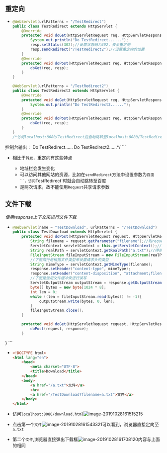 ## 重定向



*   ```java
    @WebServlet(urlPatterns = "/TestRedirect")
    public class TestRedirect extends HttpServlet {
        @Override
        protected void doGet(HttpServletRequest req, HttpServletResponse resp) throws ServletException, IOException {
            System.out.println("Do TestRedirect......");
            resp.setStatus(302);//设置状态码为302，表示重定向
            resp.sendRedirect("/TestRedirect2");//设置重定向的位置
        }
        @Override
        protected void doPost(HttpServletRequest req, HttpServletResponse resp) throws ServletException, IOException {
            doGet(req, resp);
        }
    }
    
    @WebServlet(urlPatterns = "/TestRedirect2")
    public class TestRedirect2 extends HttpServlet {
        @Override
        protected void doGet(HttpServletRequest req, HttpServletResponse resp) throws ServletException, IOException {
            System.out.println("Do TestRedirect2......");
        }
        @Override
        protected void doPost(HttpServletRequest req, HttpServletResponse resp) throws ServletException, IOException {
            doGet(req, resp);
        }
    }
    /*访问localhost:8080/TestRedirect后自动跳转至localhost:8080/TestRedirect2
控制台输出：
    Do TestRedirect......
    Do TestRedirect2......*/
    ```
    
*   相比于`转发`，重定向有这些特点
    
    *   地址栏会发生变化
    *   可以访问其他网站的资源，比如在`sendRedirect`方法中设置参数为`百度``，访问`TestRedirect`时就会自动跳转至百度
    *   是两次请求，故不能使用`Request`共享请求参数

## 文件下载

*使用response上下文来进行文件下载*

*   ```java
    @WebServlet(name = "TestDownload", urlPatterns = "/TestDownload")
    public class TestDownload extends HttpServlet {
        protected void doPost(HttpServletRequest request, HttpServletResponse response) throws ServletException, IOException {
            String filename = request.getParameter("filename");//取request参数来确定文件名称
            ServletContext servletContext = this.getServletContext();//获取上下文
            String realPath = servletContext.getRealPath("a.txt");//得到下载文件的路径
            FileInputStream fileInputStream = new FileInputStream(realPath);
            //下面两行是根据文件类型来设置请求头的类型
            String mimeType = servletContext.getMimeType(filename);
            response.setHeader("content-type", mimeType);
            response.setHeader("content-disposition", "attachment;filename=" + filename);//设置发送头为附件类型，若不设置则浏览器不会弹出下载框
            //下面是使用文件缓冲来进行读写
            ServletOutputStream outputStream = response.getOutputStream();
            byte[] bytes = new byte[1024 * 8];
            int len = 0;
            while ((len = fileInputStream.read(bytes)) != -1){
                outputStream.write(bytes, 0, len);
            }
            fileInputStream.close();
        }
    
        protected void doGet(HttpServletRequest request, HttpServletResponse response) throws ServletException, IOException {
            doPost(request, response);
        }
}
    ```
    
*   ```html
    <!DOCTYPE html>
    <html lang="en">
    	<head>
        	<meta charset="UTF-8">
        	<title>Download</title>
    	</head>
    	<body>
    		<a href="/a.txt">文件</a>
    		<hr>
    		<a href="/TestDownload?filename=a.txt">文件</a>
    	</body>
    </html>
    ```

*   访问`localhost:8080/download.html`![image-20191028161515215](image-20191028161515215.png)

*   点击第一个`文件`![image-20191028161543321](image-20191028161543321.png)可以看到，浏览器直接定向至`a.txt`

*   第二个`文件`,浏览器直接弹出下载框![image-20191028161708120](image-20191028161708120.png)内容与上面的相同